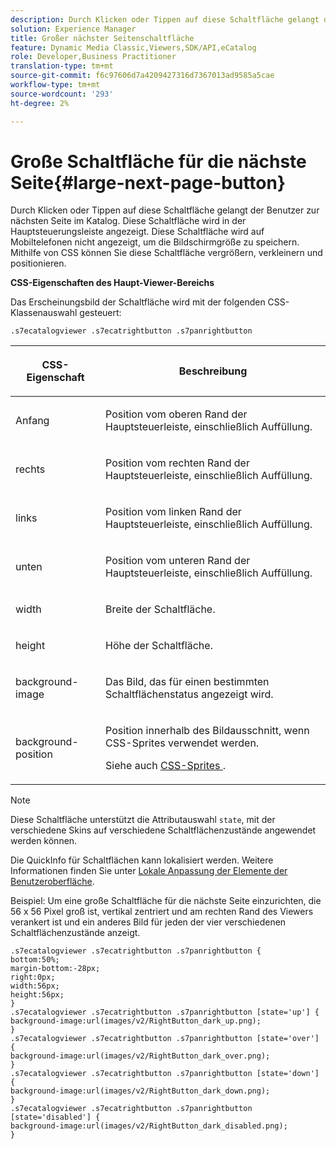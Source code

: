 ```yaml
---
description: Durch Klicken oder Tippen auf diese Schaltfläche gelangt der Benutzer zur nächsten Seite im Katalog. Diese Schaltfläche wird in der Hauptsteuerungsleiste angezeigt. Diese Schaltfläche wird auf Mobiltelefonen nicht angezeigt, um die Bildschirmgröße zu speichern. Mithilfe von CSS können Sie diese Schaltfläche vergrößern, verkleinern und positionieren.
solution: Experience Manager
title: Großer nächster Seitenschaltfläche
feature: Dynamic Media Classic,Viewers,SDK/API,eCatalog
role: Developer,Business Practitioner
translation-type: tm+mt
source-git-commit: f6c97606d7a4209427316d7367013ad9585a5cae
workflow-type: tm+mt
source-wordcount: '293'
ht-degree: 2%

---
```



# Große Schaltfläche für die nächste Seite{#large-next-page-button}

Durch Klicken oder Tippen auf diese Schaltfläche gelangt der Benutzer zur nächsten Seite im Katalog. Diese Schaltfläche wird in der Hauptsteuerungsleiste angezeigt. Diese Schaltfläche wird auf Mobiltelefonen nicht angezeigt, um die Bildschirmgröße zu speichern. Mithilfe von CSS können Sie diese Schaltfläche vergrößern, verkleinern und positionieren.

<!--<a id="section_6C008EE11212461FA744F2540D38C295"></a>-->

**CSS-Eigenschaften des Haupt-Viewer-Bereichs**

Das Erscheinungsbild der Schaltfläche wird mit der folgenden CSS-Klassenauswahl gesteuert:

`.s7ecatalogviewer .s7ecatrightbutton .s7panrightbutton`

<table id="table_94EE3F5BBE4547C0B4943471CEE7EDE4"> 
 <thead> 
  <tr> 
   <th colname="col1" class="entry"> <p> CSS-Eigenschaft </p> </th> 
   <th colname="col2" class="entry"> <p>Beschreibung </p> </th> 
  </tr> 
 </thead>
 <tbody> 
  <tr> 
   <td colname="col1"> <p> <span class="codeph"> Anfang </span> </p> </td> 
   <td colname="col2"> <p>Position vom oberen Rand der Hauptsteuerleiste, einschließlich Auffüllung. </p> </td> 
  </tr> 
  <tr> 
   <td colname="col1"> <p> <span class="codeph"> rechts </span> </p> </td> 
   <td colname="col2"> <p>Position vom rechten Rand der Hauptsteuerleiste, einschließlich Auffüllung. </p> </td> 
  </tr> 
  <tr> 
   <td colname="col1"> <p> <span class="codeph"> links </span> </p> </td> 
   <td colname="col2"> <p>Position vom linken Rand der Hauptsteuerleiste, einschließlich Auffüllung. </p> </td> 
  </tr> 
  <tr> 
   <td colname="col1"> <p> <span class="codeph"> unten </span> </p> </td> 
   <td colname="col2"> <p>Position vom unteren Rand der Hauptsteuerleiste, einschließlich Auffüllung. </p> </td> 
  </tr> 
  <tr> 
   <td colname="col1"> <p> <span class="codeph"> width </span> </p> </td> 
   <td colname="col2"> <p>Breite der Schaltfläche. </p> </td> 
  </tr> 
  <tr> 
   <td colname="col1"> <p> <span class="codeph"> height </span> </p> </td> 
   <td colname="col2"> <p>Höhe der Schaltfläche. </p> </td> 
  </tr> 
  <tr> 
   <td colname="col1"> <p> <span class="codeph"> background-image  </span> </p> </td> 
   <td colname="col2"> <p>Das Bild, das für einen bestimmten Schaltflächenstatus angezeigt wird. </p> </td> 
  </tr> 
  <tr> 
   <td colname="col1"> <p> <span class="codeph"> background-position  </span> </p> </td> 
   <td colname="col2"> <p> Position innerhalb des Bildausschnitt, wenn CSS-Sprites verwendet werden. </p> <p>Siehe auch <a href="../../../c-html5-s7-aem-asset-viewers/c-html5-20-ecatalog-viewer-about/c-html5-20-ecatalog-viewer-customizingviewer/c-html5-20-ecatalog-viewer-customizingviewer.md#section-9d570f95eb2443aca74c1b02f6e89aff" format="dita" scope="local"> CSS-Sprites </a>. </p> </td> 
  </tr> 
 </tbody> 
</table>

>[!NOTE]
>
>Diese Schaltfläche unterstützt die Attributauswahl `state`, mit der verschiedene Skins auf verschiedene Schaltflächenzustände angewendet werden können.

Die QuickInfo für Schaltflächen kann lokalisiert werden. Weitere Informationen finden Sie unter [Lokale Anpassung der Elemente der Benutzeroberfläche](../../../c-html5-s7-aem-asset-viewers/c-html5-20-ecatalog-viewer-about/c-html5-20-ecatalog-viewer-localization.md#concept-cbfc39344c494eb7b9f6a272cff0cc74).

Beispiel: Um eine große Schaltfläche für die nächste Seite einzurichten, die 56 x 56 Pixel groß ist, vertikal zentriert und am rechten Rand des Viewers verankert ist und ein anderes Bild für jeden der vier verschiedenen Schaltflächenzustände anzeigt.

```
.s7ecatalogviewer .s7ecatrightbutton .s7panrightbutton { 
bottom:50%; 
margin-bottom:-28px; 
right:0px; 
width:56px; 
height:56px; 
} 
.s7ecatalogviewer .s7ecatrightbutton .s7panrightbutton [state='up'] { 
background-image:url(images/v2/RightButton_dark_up.png); 
} 
.s7ecatalogviewer .s7ecatrightbutton .s7panrightbutton [state='over'] {  
background-image:url(images/v2/RightButton_dark_over.png); 
} 
.s7ecatalogviewer .s7ecatrightbutton .s7panrightbutton [state='down'] {  
background-image:url(images/v2/RightButton_dark_down.png); 
} 
.s7ecatalogviewer .s7ecatrightbutton .s7panrightbutton [state='disabled'] { 
background-image:url(images/v2/RightButton_dark_disabled.png); 
}
```


